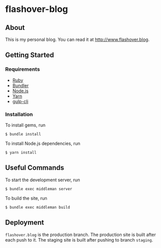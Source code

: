 # flashover-blog

## About

This is my personal blog. You can read it at <http://www.flashover.blog>.

## Getting Started

### Requirements

* [Ruby](https://www.ruby-lang.org/en/)
* [Bundler](http://bundler.io/)
* [Node.js](https://nodejs.org/en/)
* [Yarn](https://yarnpkg.com/lang/en/)
* [gulp-cli](https://gulpjs.com/)

### Installation

To install gems, run

```
$ bundle install
```

To install Node.js dependencies, run

```
$ yarn install
```

## Useful Commands

To start the development server, run

    $ bundle exec middleman server

To build the site, run

    $ bundle exec middleman build

## Deployment

`flashover.blog` is the production branch. The production site is built after each push to it. The staging site is built after pushing to branch `staging`.
